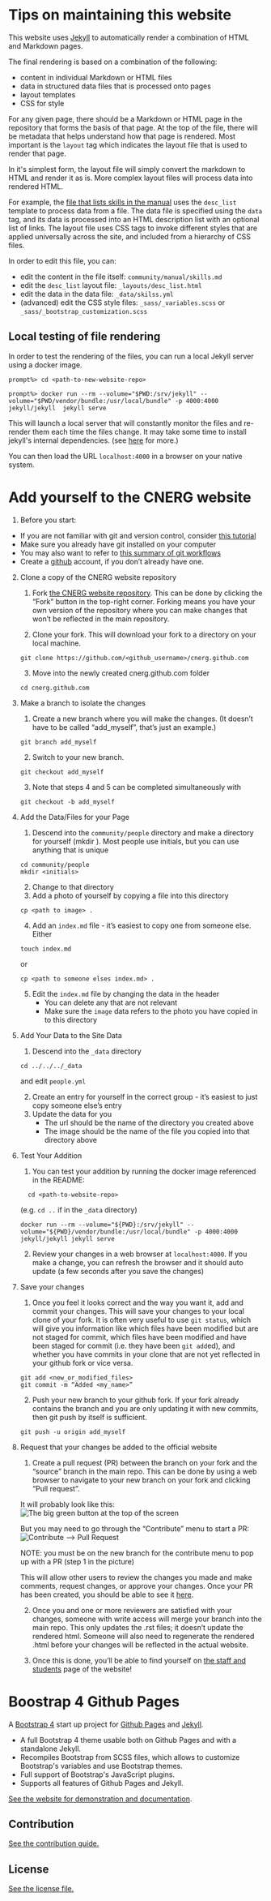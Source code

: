 # Tips on maintaining this website

This website uses [Jekyll](https://jekyllrb.com/) to automatically render a combination of HTML and Markdown pages.

The final rendering is based on a combination of the following:
* content in individual Markdown or HTML files
* data in structured data files that is processed onto pages
* layout templates
* CSS for style

For any given page, there should be a Markdown or HTML page in the repository
that forms the basis of that page.  At the top of the file, there will be
metadata that helps understand how that page is rendered.  Most important is the
`layout` tag which indicates the layout file that is used to render that page.

In it's simplest form, the layout file will simply convert the markdown to HTML
and render it as is.  More complex layout files will process data into rendered
HTML.  

For example, the [file that lists skills in the
manual](community/manual/skills.md) uses the `desc_list` template to process
data from a file.  The data file is specified using the `data` tag, and its data
is processed into an HTML description list with an optional list of links.  The
layout file uses CSS tags to invoke different styles that are applied
universally across the site, and included from a hierarchy of CSS files.

In order to edit this file, you can:
 * edit the content in the file itself: `community/manual/skills.md`
 * edit the `desc_list` layout file: `_layouts/desc_list.html`
 * edit the data in the data file: `_data/skilss.yml`
 * (advanced) edit the CSS style files: `_sass/_variables.scss` or
   `_sass/_bootstrap_customization.scss` 

## Local testing of file rendering

In order to test the rendering of the files, you can run a local Jekyll server
using a docker image.

```
prompt%> cd <path-to-new-website-repo>

prompt%> docker run --rm --volume="$PWD:/srv/jekyll" --volume="$PWD/vendor/bundle:/usr/local/bundle" -p 4000:4000  jekyll/jekyll  jekyll serve

```

This will launch a local server that will constantly monitor the files and
re-render them each time the files change.  It may take some time to install
jekyll's internal dependencies.  (see
[here](https://github.com/envygeeks/jekyll-docker) for more.)

You can then load the URL `localhost:4000` in a browser on your native system.

# Add yourself to the CNERG website

1. Before you start:
  * If you are not familiar with git and version control, consider [this tutorial](http://swcarpentry.github.io/git-novice/)
  * Make sure you already have git installed on your computer
  * You may also want to refer to [this summary of git workflows](https://docs.google.com/presentation/d/1zWa5y-BUZVvR0jKCtG6ueDxPYoODKTP8xeyhZYP_eGo/edit#slide=id.g93ff427fad_0_0)
  * Create a [github](https://github.com/join) account, if you don’t already have one.

2. Clone a copy of the CNERG website repository

    1. Fork [the CNERG website
      repository](https://github.com/cnerg/cnerg.github.com). This can be done
      by clicking the “Fork” button in the top-right corner. Forking means you have
      your own version of the repository where you can make changes that won’t be
      reflected in the main repository.

    2. Clone your fork. This will download your fork to a directory on your local machine.
    
      ```
      git clone https://github.com/<github_username>/cnerg.github.com
      ```

    3. Move into the newly created cnerg.github.com folder

      ```
      cd cnerg.github.com
      ```

3. Make a branch to isolate the changes

    1. Create a new branch where you will make the changes. (It doesn’t have to be called “add_myself”, that’s just an example.)

      ```
      git branch add_myself
      ```

    2. Switch to your new branch.
      ```
      git checkout add_myself
      ```

    3. Note that steps 4 and 5 can be completed simultaneously with
      ```
      git checkout -b add_myself
      ```

4. Add the Data/Files for your Page

    1. Descend into the `community/people` directory and make a directory for yourself (mkdir <initials>). Most people use initials, but you can use anything that is unique
    ```
    cd community/people
    mkdir <initials>
    ```

    2. Change to that directory
    3. Add a photo of yourself by copying a file into this directory 
    ```
    cp <path to image> .
    ```

    4. Add an `index.md` file - it’s easiest to copy one from someone else. Either 
    ```
    touch index.md
    ```
    or
    ```
    cp <path to someone elses index.md> .
    ```

    5. Edit the `index.md` file by changing the data in the header
        * You can delete any that are not relevant
        * Make sure the `image` data refers to the photo you have copied in to this directory

5. Add Your Data to the Site Data

    1. Descend into the `_data` directory
      ```
      cd ../../../_data
      ```
      and edit `people.yml`

    2. Create an entry for yourself in the correct group - it’s easiest to just copy someone else’s entry 
    3. Update the data for you
        * The url should be the name of the directory you created above
        * The image should be the name of the file you copied into that directory above 

6. Test Your Addition

    1. You can test your addition by running the docker image referenced in the README:
    ```
	  cd <path-to-website-repo>
    ``` 
    (e.g. `cd ..` if in the `_data` directory)

    ```
    docker run --rm --volume="${PWD}:/srv/jekyll" --volume="${PWD}/vendor/bundle:/usr/local/bundle" -p 4000:4000 jekyll/jekyll jekyll serve
    ```


    2. Review your changes in a web browser at `localhost:4000`. If you make a change, you can refresh the browser and it should auto update (a few seconds after you save the changes)

7. Save your changes

    1. Once you feel it looks correct and the way you want it, add and commit your changes. This will save your changes to your local clone of your fork. 
    It is often very useful to use `git status`, which will give you information like which files have been modified but are not staged for commit, which files have been modified and have been staged for commit (i.e. they have been `git add`ed), and whether you have commits in your clone that are not yet reflected in your github fork or vice versa.

    ```
    git add <new_or_modified_files>
    git commit -m “Added <my_name>”
    ```

    2. Push your new branch to your github fork. If your fork already contains the branch and you are only updating it with new commits, then git push by itself is sufficient.
    ```
    git push -u origin add_myself
    ```

8. Request that your changes be added to the official website

    1. Create a pull request (PR) between the branch on your fork and the “source” branch in the main repo. This can be done by using a web browser to navigate to your new branch on your fork and clicking “Pull request”.
    
    It will probably look like this:
    ![The big green button at the top of the screen](Quick_PR.png)

    But you may need to go through the “Contribute” menu to start a PR:
    ![Contribute --> Pull Request](Default_PR.png)


    NOTE: you must be on the new branch for the contribute menu to pop up with a PR
	  (step 1 in the picture)

    This will allow other users to review the changes you made and make comments, request changes, or approve your changes. Once your PR has been created, you should be able to see it [here](https://github.com/cnerg/cnerg.github.com/pulls).

    2. Once you and one or more reviewers are satisfied with your changes, someone with write access will merge your branch into the main repo. This only updates the .rst files; it doesn’t update the rendered html. Someone will also need to regenerate the rendered .html before your changes will be reflected in the actual website.

    3. Once this is done, you’ll be able to find yourself on [the staff and students](https://cnerg.github.io/community/people/) page of the website!

# Boostrap 4 Github Pages

A [Bootstrap 4](https://getbootstrap.com/) start up project for [Github Pages](https://pages.github.com/) and [Jekyll](https://jekyllrb.com/).

* A full Bootstrap 4 theme usable both on Github Pages and with a standalone Jekyll.
* Recompiles Bootstrap from SCSS files, which allows to customize Bootstrap's variables and use Bootstrap themes.
* Full support of Bootstrap's JavaScript plugins.
* Supports all features of Github Pages and Jekyll.

[See the website for demonstration and documentation](https://nicolas-van.github.io/bootstrap-4-github-pages/).

## Contribution

[See the contribution guide.](./CONTRIBUTING.md)

## License

[See the license file.](./LICENSE.md)

